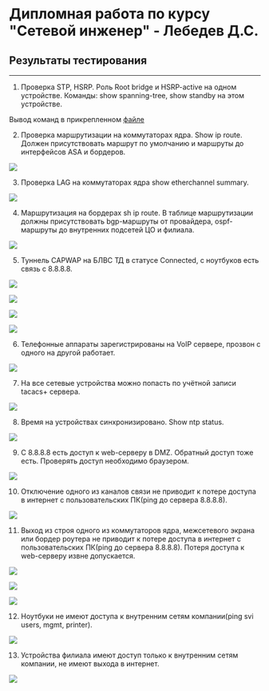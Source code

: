 # Дипломная работа по курсу "Сетевой инженер" - Лебедев Д.С.
## Результаты тестирования

---
1. Проверка STP, HSRP. Роль Root bridge и HSRP-active на одном устройстве. Команды: show spanning-tree, show standby на этом устройстве.

Вывод команд в прикрепленном [файле](_att/03.dip_test01-01.txt)

2. Проверка маршрутизации на коммутаторах ядра. Show ip route. Должен присутствовать маршрут по умолчанию и маршруты до интерфейсов ASA и бордеров.

![](_att/03.dip_test02-01.png)

3. Проверка LAG на коммутаторах ядра show etherchannel summary.

![](_att/03.dip_test03-01.png)


4. Маршрутизация на бордерах sh ip route. В таблице маршрутизации должны присутствовать bgp-маршруты от провайдера, ospf-маршруты до внутренних подсетей ЦО и филиала.

![](_att/03.dip_test04-01.png)

5. Туннель CAPWAP на БЛВС ТД в статусе Connected, с ноутбуков есть связь с 8.8.8.8.

![](_att/03.dip_test05-01.png)

![](_att/03.dip_test05-02.png)

![](_att/03.dip_test05-03.png)

![](_att/03.dip_test05-04.png)

6. Телефонные аппараты зарегистрированы на VoIP сервере, прозвон с одного на другой работает.

![](_att/03.dip_test06-01.png)

7. На все сетевые устройства можно попасть по учётной записи tacacs+ сервера.

![](_att/03.dip_test07-01.png)

8. Время на устройствах синхронизировано. Show ntp status.

![](_att/03.dip_test08-01.png)

9. С 8.8.8.8 есть доступ к web-серверу в DMZ. Обратный доступ тоже есть. Проверять доступ необходимо браузером.

![](_att/03.dip_test09-01.png)

10. Отключение одного из каналов связи не приводит к потере доступа в интернет с пользовательских ПК(ping до сервера 8.8.8.8).

![](_att/03.dip_test10-01.png)

11. Выход из строя одного из коммутаторов ядра, межсетевого экрана или бордер роутера не приводит к потере доступа в интернет с пользовательских ПК(ping до сервера 8.8.8.8). Потеря доступа к web-серверу извне допускается.

![](_att/03.dip_test11-01.png)

![](_att/03.dip_test11-02.png)

![](_att/03.dip_test11-03.png)

12. Ноутбуки не имеют доступа к внутренним сетям компании(ping svi users, mgmt, printer).

![](_att/03.dip_test12-01.png)

13. Устройства филиала имеют доступ только к внутренним сетям компании, не имеют выхода в интернет.

![](_att/03.dip_test13-01.png)

